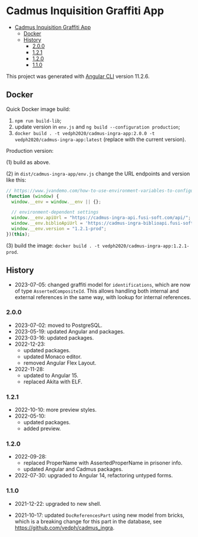 # Cadmus Inquisition Graffiti App

- [Cadmus Inquisition Graffiti App](#cadmus-inquisition-graffiti-app)
  - [Docker](#docker)
  - [History](#history)
    - [2.0.0](#200)
    - [1.2.1](#121)
    - [1.2.0](#120)
    - [1.1.0](#110)

This project was generated with [Angular CLI](https://github.com/angular/angular-cli) version 11.2.6.

## Docker

Quick Docker image build:

1. `npm run build-lib`;
2. update version in `env.js` and `ng build --configuration production`;
3. `docker build . -t vedph2020/cadmus-ingra-app:2.0.0 -t vedph2020/cadmus-ingra-app:latest` (replace with the current version).

Production version:

(1) build as above.

(2) in `dist/cadmus-ingra-app/env.js` change the URL endpoints and version like this:

```js
// https://www.jvandemo.com/how-to-use-environment-variables-to-configure-your-angular-application-without-a-rebuild/
(function (window) {
  window.__env = window.__env || {};

  // environment-dependent settings
  window.__env.apiUrl = "https://cadmus-ingra-api.fusi-soft.com/api/";
  window.__env.biblioApiUrl = 'https://cadmus-ingra-biblioapi.fusi-soft.com/api/';
  window.__env.version = "1.2.1-prod";
})(this);
```

(3) build the image: `docker build . -t vedph2020/cadmus-ingra-app:1.2.1-prod`.

## History

- 2023-07-05: changed graffiti model for `identifications`, which are now of type `AssertedCompositeId`. This allows handling both internal and external references in the same way, with lookup for internal references.

### 2.0.0

- 2023-07-02: moved to PostgreSQL.
- 2023-05-19: updated Angular and packages.
- 2023-03-16: updated packages.
- 2022-12-23:
  - updated packages.
  - updated Monaco editor.
  - removed Angular Flex Layout.
- 2022-11-28:
  - updated to Angular 15.
  - replaced Akita with ELF.

### 1.2.1

- 2022-10-10: more preview styles.
- 2022-05-10:
  - updated packages.
  - added preview.

### 1.2.0

- 2022-09-28:
  - replaced ProperName with AssertedProperName in prisoner info.
  - updated Angular and Cadmus packages.
- 2022-07-30: upgraded to Angular 14, refactoring untyped forms.

### 1.1.0

- 2021-12-22: upgraded to new shell.

- 2021-10-17: updated `DocReferencesPart` using new model from bricks, which is a breaking change for this part in the database, see <https://github.com/vedph/cadmus_ingra>.
